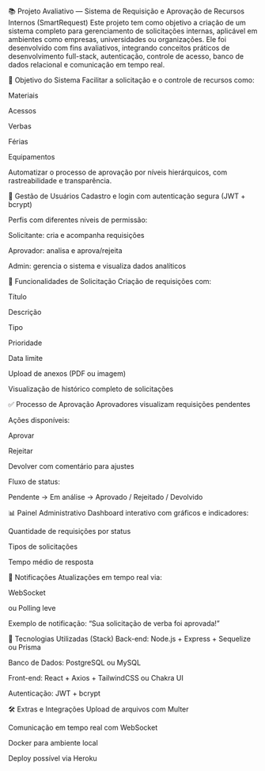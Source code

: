 📚 Projeto Avaliativo — Sistema de Requisição e Aprovação de Recursos Internos (SmartRequest)
Este projeto tem como objetivo a criação de um sistema completo para gerenciamento de solicitações internas, aplicável em ambientes como empresas, universidades ou organizações. Ele foi desenvolvido com fins avaliativos, integrando conceitos práticos de desenvolvimento full-stack, autenticação, controle de acesso, banco de dados relacional e comunicação em tempo real.

🎯 Objetivo do Sistema
Facilitar a solicitação e o controle de recursos como:

Materiais

Acessos

Verbas

Férias

Equipamentos

Automatizar o processo de aprovação por níveis hierárquicos, com rastreabilidade e transparência.

👤 Gestão de Usuários
Cadastro e login com autenticação segura (JWT + bcrypt)

Perfis com diferentes níveis de permissão:

Solicitante: cria e acompanha requisições

Aprovador: analisa e aprova/rejeita

Admin: gerencia o sistema e visualiza dados analíticos

📝 Funcionalidades de Solicitação
Criação de requisições com:

Título

Descrição

Tipo

Prioridade

Data limite

Upload de anexos (PDF ou imagem)

Visualização de histórico completo de solicitações

✅ Processo de Aprovação
Aprovadores visualizam requisições pendentes

Ações disponíveis:

Aprovar

Rejeitar

Devolver com comentário para ajustes

Fluxo de status:

Pendente → Em análise → Aprovado / Rejeitado / Devolvido

📊 Painel Administrativo
Dashboard interativo com gráficos e indicadores:

Quantidade de requisições por status

Tipos de solicitações

Tempo médio de resposta

🔔 Notificações
Atualizações em tempo real via:

WebSocket

ou Polling leve

Exemplo de notificação: “Sua solicitação de verba foi aprovada!”

🧱 Tecnologias Utilizadas (Stack)
Back-end: Node.js + Express + Sequelize ou Prisma

Banco de Dados: PostgreSQL ou MySQL

Front-end: React + Axios + TailwindCSS ou Chakra UI

Autenticação: JWT + bcrypt

🛠️ Extras e Integrações
Upload de arquivos com Multer

Comunicação em tempo real com WebSocket

Docker para ambiente local

Deploy possível via Heroku

